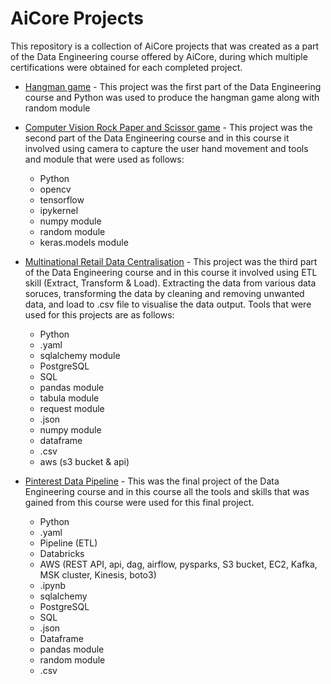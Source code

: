 # AiCore Projects
This repository is a collection of AiCore projects that was created as a part of the Data Engineering course offered by AiCore, during which multiple certifications were obtained for each completed project.

- [Hangman game](Hangman/milestone_5.py) - This project was the first part of the Data Engineering course and Python was used to produce the hangman game along with random module

- [Computer Vision Rock Paper and Scissor game](computer_vision_rock_paper_scissors/camera_rps.py) - This project was the second part of the Data Engineering course and in this course it involved using camera to capture the user hand movement and tools and module that were used as follows:
    - Python
    - opencv
    - tensorflow
    - ipykernel
    - numpy module
    - random module
    - keras.models module

- [Multinational Retail Data Centralisation](multinational-retail-data-centralisation/README.md) - This project was the third part of the Data Engineering course and in this course it involved using ETL skill (Extract, Transform & Load). Extracting the data from various data soruces, transforming the data by cleaning and removing unwanted data, and load to .csv file to visualise the data output. Tools that were used for this projects are as follows:
    - Python
    - .yaml
    - sqlalchemy module
    - PostgreSQL
    - SQL
    - pandas module
    - tabula module
    - request module
    - .json
    - numpy module
    - dataframe
    - .csv
    - aws (s3 bucket & api)

- [Pinterest Data Pipeline](pinterest-data-pipeline/README.md) - This was the final project of the Data Engineering course and in this course all the tools and skills that was gained from this course were used for this final project. 
    - Python
    - .yaml
    - Pipeline (ETL) 
    - Databricks
    - AWS (REST API, api, dag, airflow, pysparks, S3 bucket, EC2, Kafka, MSK cluster, Kinesis, boto3)
    - .ipynb
    - sqlalchemy
    - PostgreSQL
    - SQL
    - .json
    - Dataframe
    - pandas module
    - random module
    - .csv